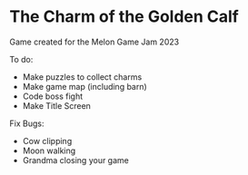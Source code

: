 # The Charm of the Golden Calf 
Game created for the Melon Game Jam 2023


To do:
* Make puzzles to collect charms
* Make game map (including barn)
* Code boss fight
* Make Title Screen

Fix Bugs:
* Cow clipping
* Moon walking
* Grandma closing your game